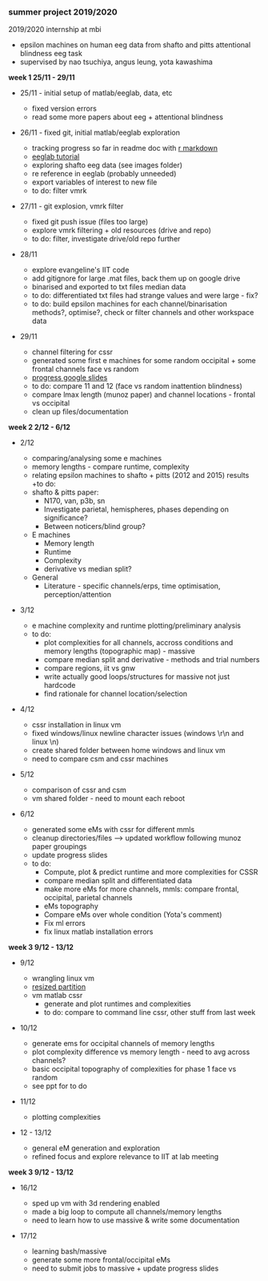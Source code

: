 ### **summer project 2019/2020**
2019/2020 internship at mbi

* epsilon machines on human eeg data from shafto and pitts attentional blindness eeg task
* supervised by nao tsuchiya, angus leung, yota kawashima

**week 1 25/11 - 29/11**

* 25/11 - initial setup of matlab/eeglab, data, etc
  + fixed version errors
  + read some more papers about eeg + attentional blindness 

* 26/11 - fixed git, initial matlab/eeglab exploration
  + tracking progress so far in readme doc with [r markdown](https://rmarkdown.rstudio.com/authoring_basics.html)
  + [eeglab tutorial](https://sccn.ucsd.edu/wiki/Main_Page)
  + exploring shafto eeg data (see images folder)
  + re reference in eeglab (probably unneeded)
  + export variables of interest to new file
  + to do: filter vmrk 
  
* 27/11 - git explosion, vmrk filter
  + fixed git push issue (files too large)
  + explore vmrk filtering + old resources (drive and repo)
  + to do: filter, investigate drive/old repo further
  
* 28/11
  + explore evangeline's IIT code
  + add gitignore for large .mat files, back them up on google drive
  + binarised and exported to txt files median data
  + to do: differentiated txt files had strange values and were large - fix?
  + to do: build epsilon machines for each channel/binarisation methods?, optimise?, check or filter channels and other workspace data
   
* 29/11
  + channel filtering for cssr
  + generated some first e machines for some random occipital + some frontal channels face vs random
  + [progress google slides](https://docs.google.com/presentation/d/1J-2n9FFrJaEmSmRfWbBLfJKwWVFQu98Cbb28ATD8ZoI/edit?usp=sharing)
  + to do: compare 11 and 12 (face vs random inattention blindness)
  + compare lmax length (munoz paper) and channel locations - frontal vs occipital
  + clean up files/documentation

**week 2 2/12 - 6/12**

* 2/12 
  + comparing/analysing some e machines
  + memory lengths - compare runtime, complexity
  + relating epsilon machines to shafto + pitts (2012 and 2015) results
  +to do:
  + shafto & pitts paper:
    + N170, van, p3b, sn
    + Investigate parietal, hemispheres, phases depending on significance?
    + Between noticers/blind group?
  + E machines 
    + Memory length
    + Runtime
    + Complexity
    + derivative vs median split?
  + General
    + Literature - specific channels/erps, time optimisation, perception/attention
    
* 3/12
  + e machine complexity and runtime plotting/preliminary analysis
  + to do: 
    + plot complexities for all channels, accross conditions and memory lengths (topographic map) - massive
    + compare median split and derivative - methods and trial numbers
    + compare regions, iit vs gnw
    + write actually good loops/structures for massive not just hardcode
    + find rationale for channel location/selection

* 4/12
  + cssr installation in linux vm
  + fixed windows/linux newline character issues (windows \r\n and linux \n)
  + create shared folder between home windows and linux vm
  + need to compare csm and cssr machines
  
* 5/12
  + comparison of cssr and csm
  + vm shared folder - need to mount each reboot
  
* 6/12
  + generated some eMs with cssr for different mmls
  + cleanup directories/files --> updated workflow following munoz paper groupings
  + update progress slides
  + to do:
    + Compute, plot & predict runtime and more complexities for CSSR
    + compare median split and differentiated data
    + make more eMs for more channels, mmls: compare frontal, occipital, parietal channels
    + eMs topography
    + Compare eMs over whole condition (Yota's comment)
    + Fix ml errors
    + fix linux matlab installation errors

**week 3 9/12 - 13/12**

* 9/12
  + wrangling linux vm
  + [resized partition](http://derekmolloy.ie/resize-a-virtualbox-disk)
  + vm matlab cssr
    + generate and plot runtimes and complexities
    + to do: compare to command line cssr, other stuff from last week
    
* 10/12
  + generate ems for occipital channels of memory lengths
  + plot complexity difference vs memory length - need to avg across channels?
  + basic occipital topography of complexities for phase 1 face vs random
  + see ppt for to do

* 11/12
  + plotting complexities
  
* 12 - 13/12
  + general eM generation and exploration
  + refined focus and explore relevance to IIT at lab meeting

**week 3 9/12 - 13/12**

* 16/12
  + sped up vm with 3d rendering enabled
  + made a big loop to compute all channels/memory lengths
  + need to learn how to use massive & write some documentation
  
* 17/12
  + learning bash/massive
  + generate some more frontal/occipital eMs
  + need to submit jobs to massive + update progress slides